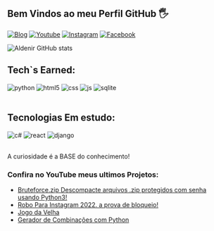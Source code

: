 ## Bem Vindos ao meu Perfil GitHub 🖐️

[![Blog](https://img.shields.io/badge/LinkedIn-0077B5?style=for-the-badge&logo=linkedin&logoColor=white)](https://www.linkedin.com/in/aldenir-luiz-0137911ba/)
[![Youtube](https://img.shields.io/badge/YouTube-FF0000?style=for-the-badge&logo=youtube&logoColor=white)](https://www.youtube.com/channel/UC99N4jVJ2UssK9JwM3dMy3Q)
[![Instagram](https://img.shields.io/badge/Instagram-E4405F?style=for-the-badge&logo=instagram&logoColor=white)](https://www.instagram.com/aldenir.7.pryce/)
[![Facebook](https://img.shields.io/badge/Facebook-1877F2?style=for-the-badge&logo=facebook&logoColor=white)](https://www.facebook.com/aldenir.luiz.395)

![Aldenir GitHub stats](https://github-readme-stats.vercel.app/api?username=AldenirLuiz&show_icons=true&theme=dark&count_private=true)

## Tech`s Earned:

<div style="display: inline_block">
  <img align="center" alt="python" src="https://img.shields.io/badge/Python-3776AB?style=for-the-badge&logo=python&logoColor=white" />
  <img align="center" alt="html5" src="https://img.shields.io/badge/HTML5-E34F26?style=for-the-badge&logo=html5&logoColor=white" />
  <img align="center" alt="css" src="https://img.shields.io/badge/CSS3-1572B6?style=for-the-badge&logo=css3&logoColor=white" />
  <img align="center" alt="js" src="https://img.shields.io/badge/JavaScript-F7DF1E?style=for-the-badge&logo=javascript&logoColor=black" />
  <img align="center" alt="sqlite" src="https://img.shields.io/badge/SQLite-07405E?style=for-the-badge&logo=sqlite&logoColor=white" />
  
</div><br/>

## Tecnologias Em estudo:
<div style="display: inline_block">
    <img align="center" alt="c#" src="https://img.shields.io/badge/C%23-239120?style=for-the-badge&logo=c-sharp&logoColor=white" />
    <img align="center" alt="react" src="https://img.shields.io/badge/React-20232A?style=for-the-badge&logo=react&logoColor=61DAFB" />
    <img align="center" alt="django" src="https://img.shields.io/badge/Django-092E20?style=for-the-badge&logo=django&logoColor=white" />
</div><br/>

A curiosidade é a BASE do conhecimento!

### Confira no YouTube meus ultimos Projetos:
- [Bruteforce.zip Descompacte arquivos .zip protegidos com senha usando Python3!](https://www.youtube.com/watch?v=Dfw-JomCdaE)<br/>
- [Robo Para Instagram 2022. a prova de bloqueio!](https://www.youtube.com/watch?v=KVaiaPBv5uY)<br/>
- [Jogo da Velha](https://www.youtube.com/watch?v=6PY0udRIBWc)<br/>
- [Gerador de Combinações com Python](https://youtu.be/KRCfX25yFf4)<br/>
